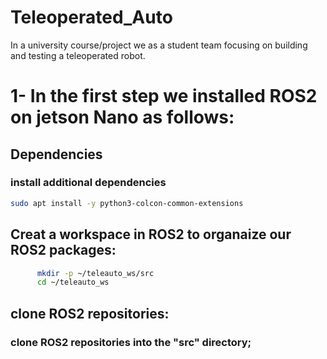 # Teleoperated_Auto
In a university course/project we as a student team focusing on building and testing a teleoperated robot.

# 1- In the first step we installed ROS2 on jetson Nano as follows:
## Dependencies 
### install additional dependencies
```bash
sudo apt install -y python3-colcon-common-extensions
```
## Creat a workspace in ROS2 to organaize our ROS2 packages:
```bash
      mkdir -p ~/teleauto_ws/src
      cd ~/teleauto_ws
```
## clone ROS2 repositories: 
### clone ROS2 repositories into the "src" directory;

